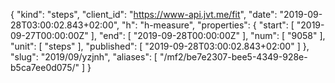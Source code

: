 {
  "kind": "steps",
  "client_id": "https://www-api.jvt.me/fit",
  "date": "2019-09-28T03:00:02.843+02:00",
  "h": "h-measure",
  "properties": {
    "start": [
      "2019-09-27T00:00:00Z"
    ],
    "end": [
      "2019-09-28T00:00:00Z"
    ],
    "num": [
      "9058"
    ],
    "unit": [
      "steps"
    ],
    "published": [
      "2019-09-28T03:00:02.843+02:00"
    ]
  },
  "slug": "2019/09/yzjnh",
  "aliases": [
    "/mf2/be7e2307-bee5-4349-928e-b5ca7ee0d075/"
  ]
}
